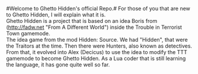 #Welcome to Ghetto Hidden's official Repo.#
For those of you that are new to Ghetto Hidden, I will explain what it is.  
Ghetto Hidden is a project that is based on an idea Boris from (http://fadw.net "From A Different World") inside the Trouble in Terrorist Town gamemode.  
The idea game from the mod Hidden: Source. We had "Hidden", that were the Traitors at the time. Then there were Hunters, also known as detectives.  
From that, it evolved into Alex (Decicus) to use the idea to modify the TTT gamemode to become Ghetto Hidden. As a Lua coder that is still learning the language, it has gone quite well so far.  